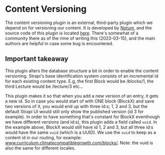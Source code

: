 # Content Versioning

The content versioning plugin is an external, third-party plugin which we depend on for versioning our content. It is developed by [Notum](notum.cz), and the source code of this plugin is located [here](https://github.com/notum-cz/strapi-plugin-content-versioning). There's somewhat of a community there as of the rime of writing this (2023-03-15), and the main authors are helpful in case some bug is encountered.

## Important takeaway

This plugin alters the database structure a bit in order to enable the content versioning. Strapi's base identification system consists of an incremental id for each existing content type. E.g, the first Block would be /blocks/1, the third Lecture would be /lecture/3 etc...

This plugin makes it so that when you add a new version of an entry, it gets a new id. So in case you would start of with ONE block (BlockX) and save two versions of it, you would end up with three id:s; 1, 2 and 3, but the default Strapi UI would still only show the published version (id 3 for example).
In order to have something that's constant for BlockX eventhough we have different versions (and id:s), this plugin adds a field called `vuid`. In the example above, BlockX would still have id 1, 2 and 3, but all three id:s would have the same `vuid` (which is a UUID). We use the `vuid` to keep as a content id in our routing, for example: www.curriculum.climatecompatiblegrowth.com/blocks/<vuid>. Note: the vuid is also the same for different locales.
